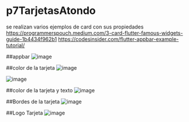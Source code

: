 # p7TarjetasAtondo
se realizan varios ejemplos de card con sus propiedades
https://programmerspouch.medium.com/3-card-flutter-famous-widgets-guide-1b4434f962b1
https://codesinsider.com/flutter-appbar-example-tutorial/


##appbar
![image](https://github.com/user-attachments/assets/a35b6c4a-d40b-4885-a015-79fa9d353fb9)


##color de la tarjeta
![image](https://github.com/user-attachments/assets/b644ccf1-7313-4bef-ab76-a626f08ff370)

![image](https://github.com/user-attachments/assets/1d3ed971-c603-42ac-90db-968a562894b9)


##color de la tarjeta y texto
![image](https://github.com/user-attachments/assets/54ee9c78-b5f8-4ed9-92a5-9d5524f1a385)

##Bordes de la tarjeta
![image](https://github.com/user-attachments/assets/dcdea86d-4cf2-4805-8ded-bfa96016a548)


##Logo Tarjeta
![image](https://github.com/user-attachments/assets/385ed5cf-5787-4349-afae-449df069b630)
